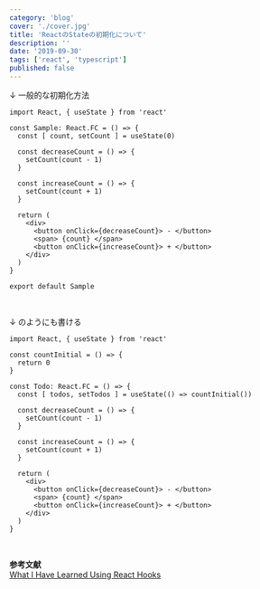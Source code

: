 ```yaml
---
category: 'blog'
cover: './cover.jpg'
title: 'ReactのStateの初期化について'
description: ''
date: '2019-09-30'
tags: ['react', 'typescript']
published: false
---
```


↓ 一般的な初期化方法

```tsx
import React, { useState } from 'react'

const Sample: React.FC = () => {
  const [ count, setCount ] = useState(0)

  const decreaseCount = () => {
    setCount(count - 1)
  }

  const increaseCount = () => {
    setCount(count + 1)
  }

  return (
    <div>
      <button onClick={decreaseCount}> - </button>
      <span> {count} </span>
      <button onClick={increaseCount}> + </button>
    </div>
  )
}

export default Sample
```

<br />

↓ のようにも書ける

```tsx
import React, { useState } from 'react'

const countInitial = () => {
  return 0
}

const Todo: React.FC = () => {
  const [ todos, setTodos ] = useState(() => countInitial())

  const decreaseCount = () => {
    setCount(count - 1)
  }

  const increaseCount = () => {
    setCount(count + 1)
  }

  return (
    <div>
      <button onClick={decreaseCount}> - </button>
      <span> {count} </span>
      <button onClick={increaseCount}> + </button>
    </div>
  )
}
```

<br />

**参考文献** <br />
[What I Have Learned Using React Hooks](https://medium.com/swlh/what-i-have-learned-using-react-hooks-b5d99593b33a)
